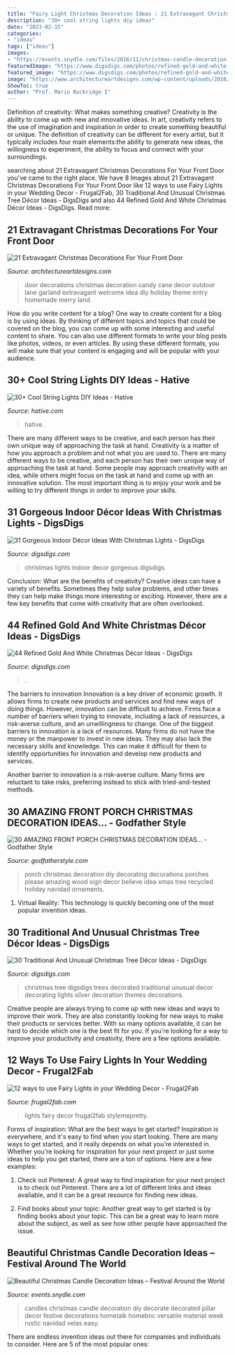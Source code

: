 ```yaml
---
title: "Fairy Light Christmas Decoration Ideas : 21 Extravagant Christmas Decorations For Your Front Door"
description: "30+ cool string lights diy ideas"
date: "2023-02-15"
categories:
- "ideas"
tags: ["ideas"]
images:
- "https://events.snydle.com/files/2016/11/christmas-candle-decoration-ideas-9.jpg"
featuredImage: "https://www.digsdigs.com/photos/refined-gold-and-white-christmas-decor-ideas-26-554x916.jpg"
featured_image: "https://www.digsdigs.com/photos/refined-gold-and-white-christmas-decor-ideas-26-554x916.jpg"
image: "https://www.architectureartdesigns.com/wp-content/uploads/2016/11/10-41-630x840.jpg"
ShowToc: true
author: "Prof. Mario Buckridge I"
---
```



Definition of creativity: What makes something creative?
Creativity is the ability to come up with new and innovative ideas. In art, creativity refers to the use of imagination and inspiration in order to create something beautiful or unique. The definition of creativity can be different for every artist, but it typically includes four main elements:the ability to generate new ideas, the willingness to experiment, the ability to focus and connect with your surroundings.

	

		
searching about 21 Extravagant Christmas Decorations For Your Front Door you've came to the right place. We have 8 Images about 21 Extravagant Christmas Decorations For Your Front Door like 12 ways to use Fairy Lights in your Wedding Decor - Frugal2Fab, 30 Traditional And Unusual Christmas Tree Décor Ideas - DigsDigs and also 44 Refined Gold And White Christmas Décor Ideas - DigsDigs. Read more:
		
    
## 21 Extravagant Christmas Decorations For Your Front Door

<img loading=lazy src="https://www.architectureartdesigns.com/wp-content/uploads/2016/11/10-41-630x840.jpg" onerror="this.onerror=null;this.src='https://tse4.mm.bing.net/th?id=OIP.lVf5Stvhz_8XdW0LylHXGAHaJ4&amp;pid=15.1';" alt="21 Extravagant Christmas Decorations For Your Front Door">

_Source: architectureartdesigns.com_

>door decorations christmas decoration candy cane decor outdoor lane garland extravagant welcome idea diy holiday theme entry homemade merry land. 

	

How do you write content for a blog?
One way to create content for a blog is by using ideas. By thinking of different topics and topics that could be covered on the blog, you can come up with some interesting and useful content to share. You can also use different formats to write your blog posts like photos, videos, or even articles. By using these different formats, you will make sure that your content is engaging and will be popular with your audience.

    
## 30+ Cool String Lights DIY Ideas - Hative

<img loading=lazy src="http://hative.com/wp-content/uploads/2015/01/string-lights-diy-ideas/32-string-lights-diy-ideas.jpg" onerror="this.onerror=null;this.src='https://tse1.mm.bing.net/th?id=OIP.VyP_jA5wiIkHWWWy4mfmsAHaFr&amp;pid=15.1';" alt="30+ Cool String Lights DIY Ideas - Hative">

_Source: hative.com_

>hative. 

	

There are many different ways to be creative, and each person has their own unique way of approaching the task at hand.
Creativity is a matter of how you approach a problem and not what you are used to. There are many different ways to be creative, and each person has their own unique way of approaching the task at hand. Some people may approach creativity with an idea, while others might focus on the task at hand and come up with an innovative solution. The most important thing is to enjoy your work and be willing to try different things in order to improve your skills.

    
## 31 Gorgeous Indoor Décor Ideas With Christmas Lights - DigsDigs

<img loading=lazy src="https://www.digsdigs.com/photos/gorgeous-indoor-decor-ideas-with-christmas-lights-19-554x1002.jpg" onerror="this.onerror=null;this.src='https://tse3.mm.bing.net/th?id=OIP.DXf4JiynvEGxFqUFo_MYtQHaNZ&amp;pid=15.1';" alt="31 Gorgeous Indoor Décor Ideas With Christmas Lights - DigsDigs">

_Source: digsdigs.com_

>christmas lights indoor decor gorgeous digsdigs. 

	

Conclusion: What are the benefits of creativity?
Creative ideas can have a variety of benefits. Sometimes they help solve problems, and other times they can help make things more interesting or exciting. However, there are a few key benefits that come with creativity that are often overlooked.

    
## 44 Refined Gold And White Christmas Décor Ideas - DigsDigs

<img loading=lazy src="https://www.digsdigs.com/photos/refined-gold-and-white-christmas-decor-ideas-26-554x916.jpg" onerror="this.onerror=null;this.src='https://tse1.mm.bing.net/th?id=OIP.bqDu-zLTU3PGUNR8aENxjwHaMP&amp;pid=15.1';" alt="44 Refined Gold And White Christmas Décor Ideas - DigsDigs">

_Source: digsdigs.com_

>. 

	

The barriers to innovation
Innovation is a key driver of economic growth. It allows firms to create new products and services and find new ways of doing things. However, innovation can be difficult to achieve. Firms face a number of barriers when trying to innovate, including a lack of resources, a risk-averse culture, and an unwillingness to change.
One of the biggest barriers to innovation is a lack of resources. Many firms do not have the money or the manpower to invest in new ideas. They may also lack the necessary skills and knowledge. This can make it difficult for them to identify opportunities for innovation and develop new products and services.

Another barrier to innovation is a risk-averse culture. Many firms are reluctant to take risks, preferring instead to stick with tried-and-tested methods.

    
## 30 AMAZING FRONT PORCH CHRISTMAS DECORATION IDEAS... - Godfather Style

<img loading=lazy src="http://godfatherstyle.com/wp-content/uploads/2016/11/DIY-Christmas-Porch-Ideas-17.jpg" onerror="this.onerror=null;this.src='https://tse3.mm.bing.net/th?id=OIP.e8hGeoNGeb5Rwik0gH1UoQHaNI&amp;pid=15.1';" alt="30 AMAZING FRONT PORCH CHRISTMAS DECORATION IDEAS... - Godfather Style">

_Source: godfatherstyle.com_

>porch christmas decoration diy decorating decorations porches please amazing wood sign decor believe idea xmas tree recycled holiday navidad ornaments. 

	

1. Virtual Reality: This technology is quickly becoming one of the most popular invention ideas.

    
## 30 Traditional And Unusual Christmas Tree Décor Ideas - DigsDigs

<img loading=lazy src="http://www.digsdigs.com/photos/christmas-tree-decor-ideas-31.jpg" onerror="this.onerror=null;this.src='https://tse3.mm.bing.net/th?id=OIP.Go4x-ep52yNLw4nCRNnkxwHaJ4&amp;pid=15.1';" alt="30 Traditional And Unusual Christmas Tree Décor Ideas - DigsDigs">

_Source: digsdigs.com_

>christmas tree digsdigs trees decorated traditional unusual decor decorating lights silver decoration themes decorations. 

	

Creative people are always trying to come up with new ideas and ways to improve their work. They are also constantly looking for new ways to make their products or services better. With so many options available, it can be hard to decide which one is the best fit for you. If you're looking for a way to improve your productivity and creativity, there are a few options available.

    
## 12 Ways To Use Fairy Lights In Your Wedding Decor - Frugal2Fab

<img loading=lazy src="http://frugal2fab.com/wp-content/uploads/2017/03/14.jpg" onerror="this.onerror=null;this.src='https://tse1.mm.bing.net/th?id=OIP.xvRaGtk3zhV4JfiT7vYh1wHaLM&amp;pid=15.1';" alt="12 ways to use Fairy Lights in your Wedding Decor - Frugal2Fab">

_Source: frugal2fab.com_

>lights fairy decor frugal2fab stylemepretty. 

	

Forms of inspiration: What are the best ways to get started?
Inspiration is everywhere, and it's easy to find when you start looking. There are many ways to get started, and it really depends on what you're interested in. Whether you're looking for inspiration for your next project or just some ideas to help you get started, there are a ton of options. Here are a few examples:
1. Check out Pinterest: A great way to find inspiration for your next project is to check out Pinterest. There are a lot of different links and ideas available, and it can be a great resource for finding new ideas.

2. Find books about your topic: Another great way to get started is by finding books about your topic. This can be a great way to learn more about the subject, as well as see how other people have approached the issue.


    
## Beautiful Christmas Candle Decoration Ideas – Festival Around The World

<img loading=lazy src="https://events.snydle.com/files/2016/11/christmas-candle-decoration-ideas-9.jpg" onerror="this.onerror=null;this.src='https://tse1.mm.bing.net/th?id=OIP.N3up3BA5BpoK4Rdz243K9wHaKx&amp;pid=15.1';" alt="Beautiful Christmas Candle Decoration Ideas – Festival Around the World">

_Source: events.snydle.com_

>candles christmas candle decoration diy decorate decorated pillar decor festive decorations hometalk homebnc versatile material week rustic navidad velas easy. 

	

There are endless invention ideas out there for companies and individuals to consider. Here are 5 of the most popular ones:


